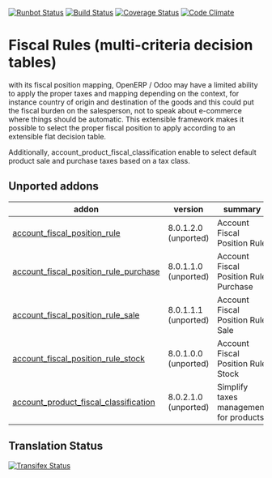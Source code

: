 [![Runbot Status](https://runbot.odoo-community.org/runbot/badge/flat/93/9.0.svg)](https://runbot.odoo-community.org/runbot/repo/github-com-oca-account-fiscal-rule-93)
[![Build Status](https://travis-ci.org/OCA/account-fiscal-rule.svg?branch=9.0)](https://travis-ci.org/OCA/account-fiscal-rule)
[![Coverage Status](https://coveralls.io/repos/OCA/account-fiscal-rule/badge.svg?branch=9.0)](https://coveralls.io/r/OCA/account-fiscal-rule?branch=9.0)
[![Code Climate](https://codeclimate.com/github/OCA/account-fiscal-rule/badges/gpa.svg)](https://codeclimate.com/github/OCA/account-fiscal-rule)

Fiscal Rules (multi-criteria decision tables)
=============================================

with its fiscal position mapping, OpenERP / Odoo may have a limited
ability to apply the proper taxes and mapping depending on the
context, for instance country of origin and destination of the goods
and this could put the fiscal burden on the salesperson, not to speak
about e-commerce where things should be automatic. This extensible
framework makes it possible to select the proper fiscal position to
apply according to an extensible flat decision table.

Additionally, account_product_fiscal_classification enable to select
default product sale and purchase taxes based on a tax class.

[//]: # (addons)
Unported addons
---------------
addon | version | summary
--- | --- | ---
[account_fiscal_position_rule](account_fiscal_position_rule/) | 8.0.1.2.0 (unported) | Account Fiscal Position Rule
[account_fiscal_position_rule_purchase](account_fiscal_position_rule_purchase/) | 8.0.1.1.0 (unported) | Account Fiscal Position Rule Purchase
[account_fiscal_position_rule_sale](account_fiscal_position_rule_sale/) | 8.0.1.1.1 (unported) | Account Fiscal Position Rule Sale
[account_fiscal_position_rule_stock](account_fiscal_position_rule_stock/) | 8.0.1.0.0 (unported) | Account Fiscal Position Rule Stock
[account_product_fiscal_classification](account_product_fiscal_classification/) | 8.0.2.1.0 (unported) | Simplify taxes management for products

[//]: # (end addons)

Translation Status
------------------
[![Transifex Status](https://www.transifex.com/projects/p/OCA-account-fiscal-rule-9-0/chart/image_png)](https://www.transifex.com/projects/p/OCA-account-fiscal-rule-9-0)

